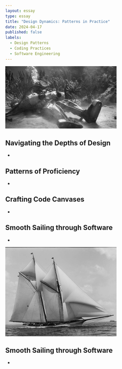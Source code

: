 ```yaml
---
layout: essay
type: essay
title: "Design Dynamics: Patterns in Practice"
date: 2024-04-17
published: false
labels:
  - Design Patterns
  - Coding Practices
  - Software Engineering
---
```


<img width="350px" 
     class="rounded float-start pe-4" 
     src="../img/dynamics/chill-diving-suit.jpeg" >

## Navigating the Depths of Design

*

## Patterns of Proficiency

*


## Crafting Code Canvases

*

## Smooth Sailing through Software 

*

<img width="350px" 
     class="rounded float-start pe-4" 
     src="../img/dynamics/sailboat.jpg" >

## Smooth Sailing through Software 

*
